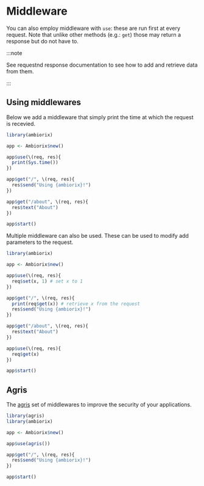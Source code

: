 # Middleware

You can also employ middleware with `use`: these are run first at every request. Note that unlike other methods (e.g.: `get`) those may return a response but do not have to.

:::note

See requestnd response documentation to see how to add and retrieve data
from them.

:::

## Using middlewares

Below we add a middleware that simply print the time at which the request is recevied.

```r
library(ambiorix)

app <- Ambiorix$new()

app$use(\(req, res){
  print(Sys.time())
})

app$get("/", \(req, res){
  res$send("Using {ambiorix}!")
})

app$get("/about", \(req, res){
  res$text("About")
})

app$start()
```

Multiple middleware can also be used. These can be used to modify add parameters to the request.

```r
library(ambiorix)

app <- Ambiorix$new()

app$use(\(req, res){
  req$set(x, 1) # set x to 1
})

app$get("/", \(req, res){
  print(req$get(x)) # retrieve x from the request
  res$send("Using {ambiorix}!")
})

app$get("/about", \(req, res){
  res$text("About")
})

app$use(\(req, res){
  req$get(x)
})

app$start()
```

## Agris

The [agris](https://github.com/devOpifex/agris) set of middlewares
to improve the security of your applications.

```r
library(agris)
library(ambiorix)

app <- Ambiorix$new()

app$use(agris())

app$get("/", \(req, res){
  res$send("Using {ambiorix}!")
})

app$start()
```
